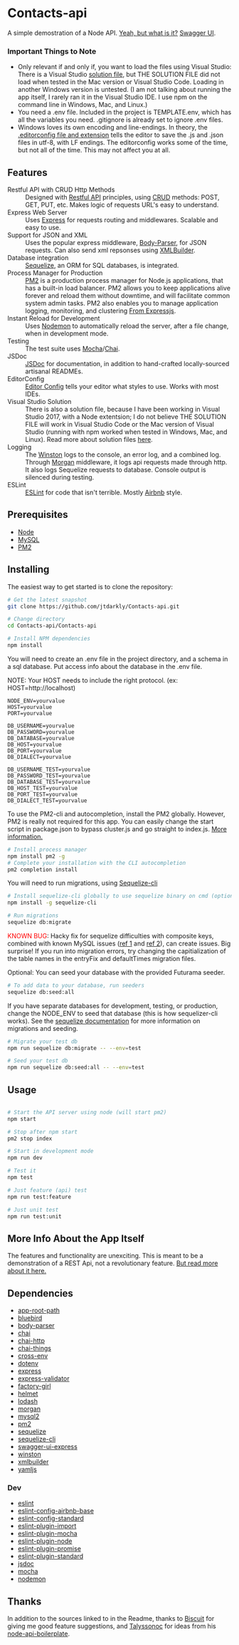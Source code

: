 # Contacts-api

A simple demostration of a Node API.  <a href="https://github.com/jtdarkly/Contacts-Node-API/blob/master/Contacts-api/README.md">Yeah, but what is it?</a>  <a href="https://jamietudor.me/api-docs/">Swagger UI</a>.

### Important Things to Note
- Only relevant if and only if, you want to load the files using Visual Studio: There is a Visual Studio <a href="https://docs.microsoft.com/en-us/visualstudio/extensibility/internals/solution-dot-sln-file">solution file</a>, but THE SOLUTION FILE did not load when tested in the Mac version or Visual Studio Code.  Loading in another Windows version is untested.  (I am not talking about running the app itself, I rarely ran it in the Visual Studio IDE.  I use npm on the command line in Windows, Mac, and Linux.)
- You need a .env file.  Included in the project is TEMPLATE.env, which has all the variables you need.  .gitignore is already set to ignore .env files.
- Windows loves its own encoding and line-endings.  In theory, the <a href="https://docs.microsoft.com/en-us/visualstudio/ide/create-portable-custom-editor-options">.editorconfig file and extension</a> tells the editor to save the .js and .json files in utf-8, with LF endings.  The editorconfig works some of the time, but not all of the time.  This may not affect you at all.

## Features

<dl>
  
  <dt>Restful API with CRUD Http Methods</dt>
  <dd>
    Designed with <a href="https://en.wikipedia.org/wiki/Representational_state_transfer">Restful API</a> principles, using <a href="https://en.wikipedia.org/wiki/Create,_read,_update_and_delete">CRUD</a> methods: POST, GET, PUT, etc.  Makes logic of requests URL's easy to understand.
  </dd>

  <dt>Express Web Server</dt>
  <dd>
    Uses <a href="https://www.npmjs.com/package/express">Express</a> for requests routing and middlewares.  Scalable and easy to use.
  </dd>
  
  <dt>Support for JSON and XML</dt>
  <dd>
    Uses the popular express middleware, <a href="https://github.com/expressjs/body-parser#readme">Body-Parser</a>, for JSON requests.  Can also send xml repsonses using <a href="https://github.com/oozcitak/xmlbuilder-js">XMLBuilder</a>.
  </dd>

  <dt>Database integration</dt>
  <dd>
    <a href="https://www.npmjs.com/package/sequelize">Sequelize</a>, an ORM for SQL databases, is integrated.
  </dd>

  <dt>Process Manager for Production</dt>
  <dd>
    <a href="https://pm2.io/doc/en/runtime/quick-start/">PM2</a> is a production process manager for Node.js applications, that has a built-in load balancer.  PM2 allows you to keep applications alive forever and reload them without downtime, and will facilitate common system admin tasks.  PM2 also enables you to manage application logging, monitoring, and clustering <a href="https://expressjs.com/en/advanced/pm.html">From Expressjs</a>.
  </dd>

  <dt>Instant Reload for Development</dt>
  <dd>
    Uses <a href="https://www.npmjs.com/package/nodemon">Nodemon</a> to automatically reload the server, after a file change, when in development mode.
  </dd>
  
  <dt>Testing</dt>
  <dd>
    The test suite uses <a href="https://www.npmjs.com/package/mocha">Mocha</a>/<a href="https://www.npmjs.com/package/chai">Chai</a>.
  </dd>
  
  <dt>JSDoc</dt>
  <dd>
    <a href="http://usejsdoc.org/">JSDoc</a> for documentation, in addition to hand-crafted locally-sourced artisanal READMEs.
  </dd>
  
  <dt>EditorConfig</dt>
  <dd>
    <a href="https://editorconfig.org/">Editor Config</a> tells your editor what styles to use.  Works with most IDEs.
  </dd>

  <dt>Visual Studio Solution</dt>
  <dd>
    There is also a solution file, because I have been working in Visual Studio 2017, with a Node extentsion; I do not believe THE SOLUTION FILE will work in Visual Studio Code or the Mac version of Visual Studio (running with npm worked when tested in Windows, Mac, and Linux).  Read more about solution files <a href="https://docs.microsoft.com/en-us/visualstudio/extensibility/internals/solution-dot-sln-file">here</a>.
  </dd>

  <dt>Logging</dt>
  <dd>
    The <a href="https://github.com/winstonjs/winston">Winston</a> logs to the console, an error log, and a combined log.   Through <a href="https://github.com/expressjs/morgan">Morgan</a> middleware, it logs api requests made through http.  It also logs Sequelize requests to database.  Console output is silenced during testing.
  </dd>

  <dt>ESLint</dt>
  <dd>
    <a href="https://eslint.org/">ESLint</a> for code that isn't terrible.  Mostly <a href="https://github.com/airbnb/javascript#table-of-contents">Airbnb</a> style.  
  </dd>

</dl>

## Prerequisites

- [Node](https://nodejs.org/en/)
- [MySQL](https://www.mysql.com/)
- [PM2](https://pm2.io/doc/en/runtime/overview/)

## Installing

The easiest way to get started is to clone the repository:

```sh
# Get the latest snapshot
git clone https://github.com/jtdarkly/Contacts-api.git

# Change directory
cd Contacts-api/Contacts-api

# Install NPM dependencies
npm install
```
You will need to create an .env file in the project directory, and a schema in a sql database.  Put access info about the database in the .env file.

NOTE: Your HOST needs to include the right protocol. (ex: HOST=http://localhost)
```dosini
NODE_ENV=yourvalue
HOST=yourvalue
PORT=yourvalue

DB_USERNAME=yourvalue
DB_PASSWORD=yourvalue
DB_DATABASE=yourvalue
DB_HOST=yourvalue
DB_PORT=yourvalue
DB_DIALECT=yourvalue

DB_USERNAME_TEST=yourvalue
DB_PASSWORD_TEST=yourvalue
DB_DATABASE_TEST=yourvalue
DB_HOST_TEST=yourvalue
DB_PORT_TEST=yourvalue
DB_DIALECT_TEST=yourvalue
```
To use the PM2-cli and autocompletion, install the PM2 globally.  However, PM2 is really not required for this app.  You can easily change the start script in package.json to bypass cluster.js and go straight to index.js. <a href="https://pm2.io/doc/en/runtime/quick-start/">More information.</a>
```sh
# Install process manager
npm install pm2 -g
# Complete your installation with the CLI autocompletion
pm2 completion install
```
You will need to run migrations, using <a href="https://github.com/sequelize/cli">Sequelize-cli</a>
```sh
# Install sequelize-cli globally to use sequelize binary on cmd (optional)
npm install -g sequelize-cli

# Run migrations
sequelize db:migrate
```
<span style="color:red">KNOWN BUG</span>: Hacky fix for sequelize difficulties with composite keys, combined with known MySQL issues (<a href="https://bugs.mysql.com/bug.php?id=20356">ref 1<a/> and <a href="https://bugs.mysql.com/bug.php?id=55669">ref 2</a>), can create issues.  Big surprise!  If you run into migration errors, try changing the capitialization of the table names in the entryFix and defaultTimes migration files.

Optional: You can seed your database with the provided Futurama seeder.  
```sh
# To add data to your database, run seeders
sequelize db:seed:all

```
If you have separate databases for development, testing, or production, change the NODE_ENV to seed that database (this is how sequelizer-cli works).  See the <a href="http://docs.sequelizejs.com/manual/tutorial/migrations.html#the-cli">sequelize documentation</a> for more information on migrations and seeding.
```sh
# Migrate your test db
npm run sequelize db:migrate -- --env=test

# Seed your test db
npm run sequelize db:seed:all -- --env=test

```

## Usage

```sh

# Start the API server using node (will start pm2)
npm start

# Stop after npm start
pm2 stop index

# Start in development mode
npm run dev

# Test it
npm test

# Just feature (api) test
npm run test:feature

# Just unit test
npm run test:unit

```
## More Info About the App Itself

The features and functionality are unexciting.  This is meant to be a demonstration of a REST Api, not a revolutionary feature.  <a href="https://github.com/jtdarkly/Contacts-Node-API/blob/master/Contacts-api/README.md">But read more about it here.</a>

## Dependencies
- [app-root-path](https://github.com/inxilpro/node-app-root-path)
- [bluebird](https://github.com/petkaantonov/bluebird)
- [body-parser](https://github.com/expressjs/body-parser)
- [chai](https://github.com/chaijs/chai)
- [chai-http](https://github.com/chaijs/chai-http)
- [chai-things](https://github.com/chaijs/chai-things)
- [cross-env](https://github.com/kentcdodds/cross-env)
- [dotenv](https://github.com/motdotla/dotenv)
- [express](https://expressjs.com/)
- [express-validator](https://github.com/express-validator/express-validator)
- [factory-girl](https://github.com/aexmachina/factory-girl)
- [helmet](https://github.com/helmetjs/helmet)
- [lodash](https://github.com/lodash/lodash)
- [morgan](https://github.com/expressjs/morgan)
- [mysql2](https://github.com/sidorares/node-mysql2)
- [pm2](https://github.com/Unitech/pm2)
- [sequelize](https://github.com/sequelize/sequelize)
- [sequelize-cli](https://github.com/sequelize/cli)
- [swagger-ui-express](https://github.com/scottie1984/swagger-ui-express)
- [winston](https://github.com/winstonjs/winston)
- [xmlbuilder](https://github.com/oozcitak/xmlbuilder-js)
- [yamljs](https://github.com/jeremyfa/yaml.js)
### Dev

- [eslint](https://github.com/eslint/eslint)
- [eslint-config-airbnb-base](https://github.com/airbnb/javascript)
- [eslint-config-standard](https://github.com/standard/eslint-config-standard)
- [eslint-plugin-import](https://github.com/benmosher/eslint-plugin-import)
- [eslint-plugin-mocha](https://github.com/lo1tuma/eslint-plugin-mocha)
- [eslint-plugin-node](https://github.com/mysticatea/eslint-plugin-node#readme)
- [eslint-plugin-promise](https://github.com/xjamundx/eslint-plugin-promise)
- [eslint-plugin-standard](https://github.com/standard/eslint-plugin-standard)
- [jsdoc](https://github.com/jsdoc3/jsdoc)
- [mocha](https://github.com/mochajs/mocha)
- [nodemon](https://github.com/remy/nodemon)

## Thanks

In addition to the sources linked to in the Readme, thanks to <a href="https://github.com/biscuitehh">Biscuit</a> for giving me good feature suggestions, and <a href="https://github.com/talyssonoc">Talyssonoc</a> for ideas from his <a href="https://github.com/talyssonoc/node-api-boilerplate">node-api-boilerplate</a>.
